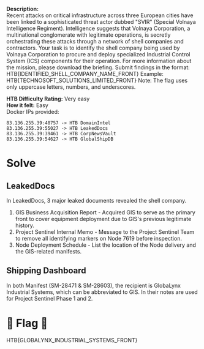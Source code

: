 **Description:**   
Recent attacks on critical infrastructure across three European cities have been linked to a sophisticated threat actor dubbed "SVIR" (Special Volnaya Intelligence Regiment). Intelligence suggests that Volnaya Corporation, a multinational conglomerate with legitimate operations, is secretly orchestrating these attacks through a network of shell companies and contractors. Your task is to identify the shell company being used by Volnaya Corporation to procure and deploy specialized Industrial Control System (ICS) components for their operation. For more information about the mission, please download the briefing. Submit findings in the format: HTB{IDENTIFIED_SHELL_COMPANY_NAME_FRONT} Example: HTB{TECHNOSOFT_SOLUTIONS_LIMITED_FRONT} Note: The flag uses only uppercase letters, numbers, and underscores.

**HTB Difficulty Rating:** Very easy   
**How it felt:** Easy   
Docker IPs provided:   
```
83.136.255.39:48757 -> HTB DomainIntel
83.136.255.39:55027 -> HTB LeakedDocs
83.136.255.39:39461 -> HTB CorpNewsVault
83.136.255.39:54627 -> HTB GlobalShipDB
```

# Solve
## LeakedDocs
In LeakedDocs, 3 major leaked documents revealed the shell company.   
1) GIS Business Acquisition Report - Acquired GIS to serve as the primary front to cover equipment deployment due to GIS's previous legitimate history.
2) Project Sentinel Internal Memo - Message to the Project Sentinel Team to remove all identifying markers on Node 7619 before inspection.
3) Node Deployment Schedule - List the location of the Node delivery and the GIS-related manifests.

## Shipping Dashboard
In both Manifest (SM-28471 & SM-28603), the recipient is GlobaLynx Industrial Systems, which can be abbreviated to GIS. In their notes are used for Project Sentinel Phase 1 and 2.

# 🏁 Flag 🏁
HTB{GLOBALYNX_INDUSTRIAL_SYSTEMS_FRONT}
